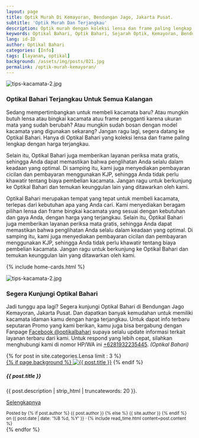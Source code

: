 ```yaml
---
layout: page
title: Optik Murah Di Kemayoran, Bendungan Jago, Jakarta Pusat.
subtitle: 'Optik Murah Dan Terjangkau'
description: Optik murah dengan koleksi lensa dan frame paling lengkap dan terjangkau di Kemayoran.
keywords: Optikal Bahari, Optik Bahari, Sejarah Optik, Kemayoran, Bendungan Jago, Benjo
lang: id-ID
author: Optikal Bahari
categories: [Info]
tags: [layanan, optikal]
background: /assets/img/posts/021.jpg
permalink: /optik-murah-kemayoran/
---
```


<div class="card-deck mb-3">
  <div class="card shadow p-3 mb-5 bg-white rounded">
        <img src="{{"/assets/img/posts/periksa-mata/periksa-mata-gratis-optikal-bahari-7.jpg" | relative_url }}" class="card-img-top" alt="tips-kacamata-2.jpg">
        <div class="card-body">
        <h3 class="card-title">Optikal Bahari Terjangkau Untuk Semua Kalangan</h3>
        <p class="card-text">
            Sedang mempertimbangkan untuk membeli kacamata baru? Atau mungkin butuh lensa atau bingkai kacamata atuu frame pengganti karena ukuran mata yang sudah berubah? Atau mungkin sudah bosan dengan model kacamata yang digunakan sekarang? Jangan ragu lagi, segera datang ke Optikal Bahari. Hanya di Optikal Bahari yang koleksi lensa dan frame paling lengkap dengan harga terjangkau. 
        </p>
        <p>
            Selain itu, Optikal Bahari juga memberikan layanan periksa mata gratis, sehingga Anda dapat memastikan bahwa penglihatan Anda selalu dalam keadaan yang optimal. Di samping itu, kami juga menyediakan pembayaran cicilan dan pembayaran menggunakan KJP, sehingga Anda tidak perlu khawatir tentang biaya pembelian kacamata. Jangan ragu untuk berkunjung ke Optikal Bahari dan temukan keunggulan lain yang ditawarkan oleh kami.
        </p>
        <p>
            Optikal Bahari merupakan tempat yang tepat untuk membeli kacamata, terlepas dari kebutuhan apa yang Anda cari. Kami menyediakan beragam pilihan lensa dan frame bingkai kacamata yang sesuai dengan kebutuhan dan gaya Anda, dengan harga yang terjangkau. Selain itu, Optikal Bahari juga memberikan layanan periksa mata gratis, sehingga Anda dapat memastikan bahwa penglihatan Anda selalu dalam keadaan yang optimal. Di samping itu, kami juga menyediakan pembayaran cicilan dan pembayaran menggunakan KJP, sehingga Anda tidak perlu khawatir tentang biaya pembelian kacamata. Jangan ragu untuk berkunjung ke Optikal Bahari dan temukan keunggulan lain yang ditawarkan oleh kami.
        </p>
        </div>
  </div>
</div>

{% include home-cards.html %}

<div class="card-deck mb-3">
  <div class="card shadow p-3 mb-5 bg-white rounded">
  <img src="{{"/assets/img/posts/periksa-mata/periksa-mata-gratis-optikal-bahari-9.jpg" | relative_url }}" class="card-img-top" alt="tips-kacamata-2.jpg">
    <div class="card-body">
      <h3 class="card-title">Segera Kunjungi Optikal Bahari</h3>
      <p class="card-text">Jadi tunggu apa lagi? Segera kunjungi Optikal Bahari di Bendungan Jago Kemayoran, Jakarta Pusat. Dan dapatkan banyak kemudahan untuk memiliki kacamata idaman kamu dengan harga terjangkau. Untuk dapat info terbaru seputaran Promo yang kami berikan, kamu juga bisa bergabung dengan Fanpage <a href="https://www.facebook.com/optikalbahari" id="FBClick" title="Facebook Page Optikal Bahari" class="FacebookPage">Facebook @optikalbahari</a> supaya selalu update informasi terkait layanan terbaru dari kami. Untuk respond yang lebih cepat, silahkan menghubungi kami di nomor HP/WA ini <a href="https://api.whatsapp.com/send?phone=6281932235445&text=Hallo%2C+saya+butuh+informasi+lebih+lanjut+mengenai+Optikal+Bahari" id="WhatsAppClick" class="WhatsAppCall" title="Call WhatsApp">+6281932235445</a>.
    <em>(Optikal Bahari)</em></p>
	</div>
   </div>
</div>

<section id="posts-category">
    <div class="card-deck">
		{% for post in site.categories.Lensa limit : 3 %}
        <div class="card shadow p-3 mb-5 bg-white rounded">
            <a href="{{ post.url | prepend: site.baseurl | replace: '//', '/' }}">
                {% if page.background %}
                    <img src="{{ post.background | prepend: site.baseurl | replace: '//', '/' }}" class="card-img-top" alt="{{ post.title }}"></a> 
                {% endif %}
            <div class="card-body">
                <h5 class="card-title">
                    {{ post.title }}
                </h5>
                <p class="card-text">
                    {{ post.description | strip_html | truncatewords: 20 }}.
                </p>
                <p class="card-text">
                    <a class="btn btn-primary rounded-pill" href="{{ post.url | prepend: site.baseurl | replace: '//', '/' }}">Selengkapnya</a>
                </p>
            </div>
            <div class="card-footer">
                <small class="text-muted">
                    Posted by {% if post.author %} {{ post.author }} {% else %} {{ site.author }} {% endif %} on
                    {{ post.date | date: '%B %d, %Y' }} &middot; {% include read_time.html content=post.content %}
                </small>
            </div>
        </div>
        {% endfor %}
    </div>
</section>
